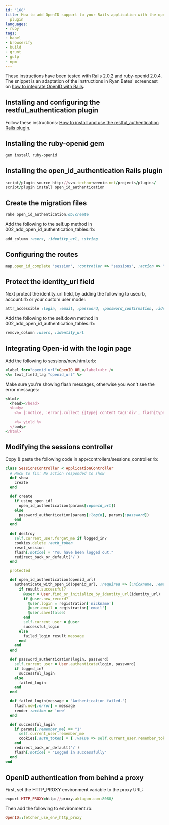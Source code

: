 ```yaml
---
id: '168'
title: How to add OpenID support to your Rails application with the open_id_authentication
  plugin
languages:
- ruby
tags:
- babel
- browserify
- build
- grunt
- gulp
- npm
---
```

These instructions have been tested with Rails 2.0.2 and ruby-openid 2.0.4. The snippet is an adaptation of the instructions in Ryan Bates' screencast on [how to integrate OpenID with Rails](http://railscasts.com/episodes/68).

Installing and configuring the restful\_authentication plugin
-------------------------------------------------------------

Follow these instructions: [How to install and use the restful\_authentication Rails plugin](http://snippets.aktagon.com/snippets/167-How-to-install-and-use-the-restful-authentication-Rails-plugin).

Installing the ruby-openid gem
------------------------------


```ruby
gem install ruby-openid
```
    

Installing the open\_id\_authentication Rails plugin
----------------------------------------------------


```ruby
script/plugin source http://svn.techno-weenie.net/projects/plugins/
script/plugin install open_id_authentication
```
    

Create the migration files
--------------------------


```ruby
rake open_id_authentication:db:create
```
    

Add the following to the self.up method in 002\_add\_open\_id\_authentication\_tables.rb:


```ruby
add_column :users, :identity_url, :string
```
    

Configuring the routes
----------------------


```ruby
map.open_id_complete 'session', :controller => "sessions", :action => "create", :requirements => { :method => :get }
```
    

Protect the identity\_url field
-------------------------------

Next protect the identity\_url field, by adding the following to user.rb, account.rb or your custom user model:


```ruby
attr_accessible :login, :email, :password, :password_confirmation, :identity_url
```
    

Add the following to the self.down method in 002\_add\_open\_id\_authentication\_tables.rb:


```ruby
remove_column :users, :identity_url
```
    

Integrating Open-id with the login page
---------------------------------------

Add the following to sessions/new.html.erb:


```ruby
<label for="openid_url">OpenID URL</label><br />
<%= text_field_tag "openid_url" %>
```
    

Make sure you're showing flash messages, otherwise you won't see the error messages:


```ruby
<html>
  <head></head>
  <body>
    <%= [:notice, :error].collect {|type| content_tag('div', flash[type], :id => type) if flash[type] } %>

    <%= yield %>
  </body>
</html>
```
    

Modifying the sessions controller
---------------------------------

Copy & paste the following code in app/controllers/sessions\_controller.rb:


```ruby
class SessionsController < ApplicationController
  # Hack to fix: No action responded to show
  def show
    create
  end

  def create
    if using_open_id?
      open_id_authentication(params[:openid_url])
    else
      password_authentication(params[:login], params[:password])
    end
  end

  def destroy
    self.current_user.forget_me if logged_in?
    cookies.delete :auth_token
    reset_session
    flash[:notice] = "You have been logged out."
    redirect_back_or_default('/')
  end

  protected

  def open_id_authentication(openid_url)
    authenticate_with_open_id(openid_url, :required => [:nickname, :email]) do |result, identity_url, registration|
      if result.successful?
        @user = User.find_or_initialize_by_identity_url(identity_url)
        if @user.new_record?
          @user.login = registration['nickname']
          @user.email = registration['email']
          @user.save(false)
        end
        self.current_user = @user
        successful_login
      else
        failed_login result.message
      end
    end
  end

  def password_authentication(login, password)
    self.current_user = User.authenticate(login, password)
    if logged_in?
      successful_login
    else
      failed_login
    end
  end

  def failed_login(message = "Authentication failed.")
    flash.now[:error] = message
    render :action => 'new'
  end

  def successful_login
    if params[:remember_me] == "1"
      self.current_user.remember_me
      cookies[:auth_token] = { :value => self.current_user.remember_token , :expires => self.current_user.remember_token_expires_at }
    end
    redirect_back_or_default('/')
    flash[:notice] = "Logged in successfully"
  end
end
```
    

OpenID authentication from behind a proxy
-----------------------------------------

First, set the HTTP\_PROXY environment variable to the proxy URL:


```ruby
export HTTP_PROXY=http://proxy.aktagon.com:8080/
```
    

Then add the following to environment.rb:


```ruby
OpenID::fetcher_use_env_http_proxy
```
    

